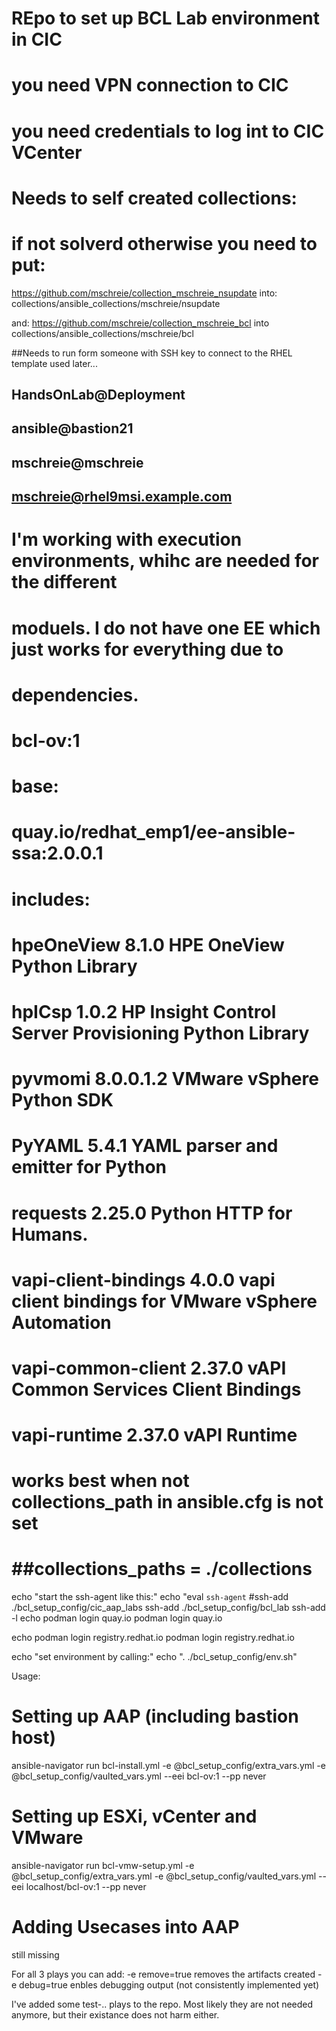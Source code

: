 # REpo to set up BCL Lab environment in CIC
# you need VPN connection to CIC
# you need credentials to log int to CIC VCenter

# Needs to self created collections:
# if not solverd otherwise you need to put:
https://github.com/mschreie/collection_mschreie_nsupdate
into:  collections/ansible_collections/mschreie/nsupdate

and:
https://github.com/mschreie/collection_mschreie_bcl
into   collections/ansible_collections/mschreie/bcl


##Needs to run form someone with SSH key to connect to the RHEL template used later...
## HandsOnLab@Deployment
## ansible@bastion21
## mschreie@mschreie
## mschreie@rhel9msi.example.com

# I'm working with execution environments, whihc are needed for the different
# moduels. I do not have one EE which just works for everything due to 
# dependencies.
# bcl-ov:1
#   base:
#      quay.io/redhat_emp1/ee-ansible-ssa:2.0.0.1 
#   includes:
#    hpeOneView                8.1.0     HPE OneView Python Library
#    hpICsp                    1.0.2     HP Insight Control Server Provisioning Python Library
#    pyvmomi                   8.0.0.1.2 VMware vSphere Python SDK
#    PyYAML                    5.4.1     YAML parser and emitter for Python
#    requests                  2.25.0    Python HTTP for Humans.
#    vapi-client-bindings      4.0.0     vapi client bindings for VMware vSphere Automation
#    vapi-common-client        2.37.0    vAPI Common Services Client Bindings
#    vapi-runtime              2.37.0    vAPI Runtime
# works best when not collections_path in ansible.cfg is not set
#       ##collections_paths = ./collections

echo "start the ssh-agent like this:"
echo "eval `ssh-agent`
#ssh-add ./bcl_setup_config/cic_aap_labs
ssh-add ./bcl_setup_config/bcl_lab
ssh-add -l
echo podman login quay.io
podman login quay.io

echo podman login registry.redhat.io
podman login registry.redhat.io


echo "set environment by calling:"
echo ". ./bcl_setup_config/env.sh"


Usage: 

# Setting up AAP (including bastion host)
ansible-navigator run bcl-install.yml -e @bcl_setup_config/extra_vars.yml -e @bcl_setup_config/vaulted_vars.yml --eei bcl-ov:1 --pp never

# Setting up ESXi, vCenter and VMware
ansible-navigator run bcl-vmw-setup.yml -e @bcl_setup_config/extra_vars.yml -e @bcl_setup_config/vaulted_vars.yml --eei localhost/bcl-ov:1 --pp never

# Adding Usecases into AAP
still missing

For all 3 plays you can add:
-e remove=true		removes the artifacts created
-e debug=true		enbles debugging output (not consistently implemented yet)


I've added some test-.. plays to the repo. Most likely they are not needed anymore, but their existance does not harm either.
